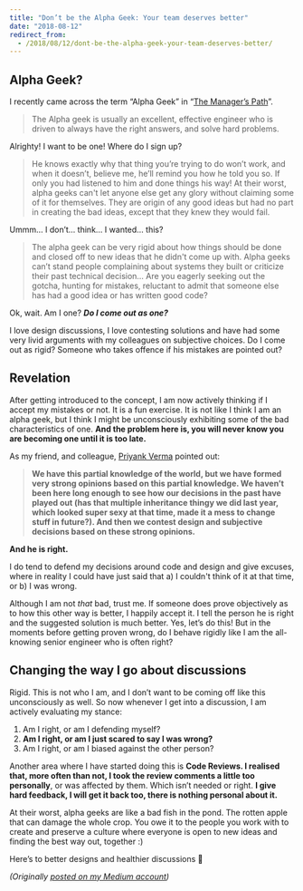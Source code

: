 ```yaml
---
title: "Don’t be the Alpha Geek: Your team deserves better"
date: "2018-08-12"
redirect_from:
  - /2018/08/12/dont-be-the-alpha-geek-your-team-deserves-better/
---
```


## Alpha Geek?

I recently came across the term “Alpha Geek” in “[The Manager’s Path](https://www.goodreads.com/book/show/33369254-the-manager-s-path)”.

> The Alpha geek is usually an excellent, effective engineer who is driven to always have the right answers, and solve hard problems.

Alrighty! I want to be one! Where do I sign up?

> He knows exactly why that thing you’re trying to do won’t work, and when it doesn’t, believe me, he’ll remind you how he told you so. If only you had listened to him and done things his way! At their worst, alpha geeks can't let anyone else get any glory without claiming some of it for themselves. They are origin of any good ideas but had no part in creating the bad ideas, except that they knew they would fail.

Ummm… I don’t… think… I wanted… this?

> The alpha geek can be very rigid about how things should be done and closed off to new ideas that he didn't come up with. Alpha geeks can’t stand people complaining about systems they built or criticize their past technical decision… Are you eagerly seeking out the gotcha, hunting for mistakes, reluctant to admit that someone else has had a good idea or has written good code?

Ok, wait. Am I one? **_Do I come out as one?_**

I love design discussions, I love contesting solutions and have had some very livid arguments with my colleagues on subjective choices. Do I come out as rigid? Someone who takes offence if his mistakes are pointed out?

## Revelation

After getting introduced to the concept, I am now actively thinking if I accept my mistakes or not. It is a fun exercise. It is not like I think I am an alpha geek, but I think I might be unconsciously exhibiting some of the bad characteristics of one. **And the problem here is, you will never know you are becoming one until it is too late.**

As my friend, and colleague, [Priyank Verma](https://priyankvex.wordpress.com/) pointed out:

> **We have this partial knowledge of the world, but we have formed very strong opinions based on this partial knowledge. We haven’t been here long enough to see how our decisions in the past have played out (has that multiple inheritance thingy we did last year, which looked super sexy at that time, made it a mess to change stuff in future?). And then we contest design and subjective decisions based on these strong opinions.**

**And he is right.**

I do tend to defend my decisions around code and design and give excuses, where in reality I could have just said that a) I couldn't think of it at that time, or b) I was wrong.

Although I am not _that_ bad, trust me. If someone does prove objectively as to how this other way is better, I happily accept it. I tell the person he is right and the suggested solution is much better. Yes, let’s do this! But in the moments before getting proven wrong, do I behave rigidly like I am the all-knowing senior engineer who is often right?

## Changing the way I go about discussions

Rigid. This is not who I am, and I don’t want to be coming off like this unconsciously as well. So now whenever I get into a discussion, I am actively evaluating my stance:

1. Am I right, or am I defending myself?
2. **Am I right, or am I just scared to say I was wrong?**
3. Am I right, or am I biased against the other person?

Another area where I have started doing this is **Code Reviews. I realised that, more often than not, I took the review comments a little too personally**, or was affected by them. Which isn’t needed or right. **I give hard feedback, I will get it back too, there is nothing personal about it.**

At their worst, alpha geeks are like a bad fish in the pond. The rotten apple that can damage the whole crop. You owe it to the people you work with to create and preserve a culture where everyone is open to new ideas and finding the best way out, together :)

Here’s to better designs and healthier discussions 🍻

_(Originally [posted on my Medium account](https://hackernoon.com/dont-be-the-alpha-geek-your-team-deserves-better-28f97630e89e))_
